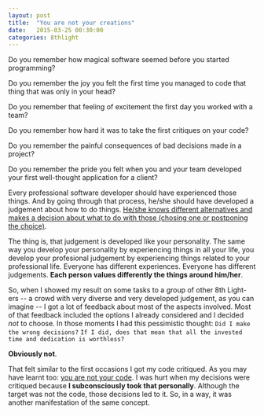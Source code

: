 ```yaml
---
layout: post
title:  "You are not your creations"
date:   2015-03-25 00:30:00
categories: 8thlight
---
```

Do you remember how magical software seemed before you started programming?

Do you remember the joy you felt the first time you managed to code that thing that was only in your head?

Do you remember that feeling of excitement the first day you worked with a team?

Do you remember how hard it was to take the first critiques on your code?

Do you remember the painful consequences of bad decisions made in a project?

Do you remember the pride you felt when you and your team developed your first well-thought application for a client?

Every professional software developer should have experienced those things. And by going through that process, he/she should have developed a judgement about how to do things. [He/she knows different alternatives and makes a decision about what to do with those (chosing one or postponing the choice)][sandi].

[sandi]: https://vimeo.com/26330100

The thing is, that judgement is developed like your personality. The same way you develop your personality by experiencing things in all your life, you develop your profesional judgement by experiencing things related to your professional life. Everyone has different experiences. Everyone has different judgements. **Each person values differently the things around him/her**.

So, when I showed my result on some tasks to a group of other 8th Light-ers -- a crowd with very diverse and very developed judgement, as you can imagine -- I got a lot of feedback about most of the aspects involved. 
Most of that feedback included the options I already considered and I decided *not* to choose. In those moments I had this pessimistic thought: 
`Did I make the wrong decisions?` `If I did, does that mean that all the invested time and dedication is worthless?`

**Obviously not**. 

That felt similar to the first occasions I got my code critiqued. As you may have learnt too: [you are not your code][yanyc]. I was hurt when my decisions were critiqued because **I subconsciously took that personally**. Although the target was not the code, those decisions led to it. So, in a way, it was another manifestation of the same concept.

[yanyc]: https://www.google.co.uk/search?q=you+are+not+your+code
